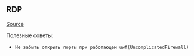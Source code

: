 ## RDP

[Source](https://help.reg.ru/support/servery-vps/oblachnyye-servery/ustanovka-programmnogo-obespecheniya/kak-podklyuchitsya-k-ubuntu-iz-windows-s-pomoshchyu-rdp)

Полезные советы:
- `Не забыть открыть порты при работающем uwf(UncomplicatedFirewall)`